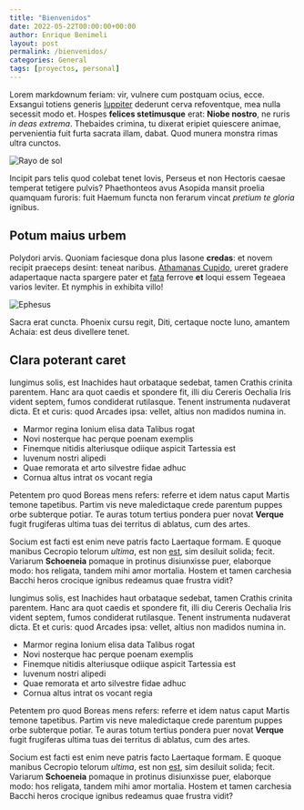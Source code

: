 ```yaml
---
title: "Bienvenidos"
date: 2022-05-22T00:00:00+00:00
author: Enrique Benimeli
layout: post
permalink: /bienvenidos/
categories: General
tags: [proyectos, personal]
---
```

Lorem markdownum feriam: vir, vulnere cum postquam ocius, ecce. Exsangui totiens
generis [Iuppiter](http://www.fertur.io/aeacidis) dederunt cerva refoventque,
mea nulla secessit modo et. Hospes **felices stetimusque** erat: **Niobe
nostro**, ne ruris *in deas extrema*. Thebaides crimina, tu dixerat eripiet
quiescere animae, pervenientia fuit furta sacrata illam, dabat. Quod munera
monstra rimas ultra cunctos.

![Rayo de sol](/assets/images/posts/montgo_denia.jpg "Montgó")


Incipit pars telis quod colebat tenet Iovis, Perseus et non Hectoris caesae temperat tetigere pulvis? Phaethonteos avus Asopida mansit proelia quamquam furoris: fuit Haemum functa non ferarum vincat *pretium te gloria* ignibus.

## Potum maius urbem

Polydori arvis. Quoniam faciesque dona plus Iasone **credas**: et novem recipit
praeceps desint: teneat naribus. [Athamanas
Cupido](http://fierent.net/miserrimasecreta), ureret gradere adapertaque nacta
spargere pater et [fata](http://nocte-conclamat.org/indiciique-micant) ferrove
**et** loqui essem Tegeaea varios leviter. Et nymphis in exhibita villo!

![Ephesus](/assets/images/ephesus.jpg "Ephesus")

Sacra erat cuncta. Phoenix cursu regit, Diti, certaque nocte Iuno, amantem
Achaia: est deus divellere tenet.

## Clara poterant caret

Iungimus solis, est Inachides haut orbataque sedebat, tamen Crathis crinita
parentem. Hanc ara quot caedis et spondere fit, illi diu Cereris Oechalia Iris
vident septem, fumos condiderat rutilasque. Tenent instrumenta nudaverat dicta.
Et et curis: quod Arcades ipsa: vellet, altius non madidos numina in.

- Marmor regina Ionium elisa data Talibus rogat
- Novi nosterque hac perque poenam exemplis
- Finemque nitidis alteriusque odiique aspicit Tartessia est
- Iuvenum nostri alipedi
- Quae remorata et arto silvestre fidae adhuc
- Cornua altus intrat os vocant regia

Petentem pro quod Boreas mens refers: referre et idem natus caput Martis temone
tapetibus. Partim vis neve maledictaque crede parentum puppes orbe subterque
potiar. Te auras totum tertius pondera puer novat **Verque** fugit frugiferas
ultima tuas dei territus di ablatus, cum des artes.

Socium est facti est enim neve patris facto Laertaque formam. E quoque manibus
Cecropio telorum *ultima*, est non [est](http://manus.io/est), sim desiluit
solida; fecit. Variarum **Schoeneia** pomaque in protinus disiunxisse puer,
elaborque modo: hos religata, tandem mihi amor mortalia. Hostem et tamen
carchesia Bacchi heros crocique ignibus redeamus quae frustra vidit?

Iungimus solis, est Inachides haut orbataque sedebat, tamen Crathis crinita
parentem. Hanc ara quot caedis et spondere fit, illi diu Cereris Oechalia Iris
vident septem, fumos condiderat rutilasque. Tenent instrumenta nudaverat dicta.
Et et curis: quod Arcades ipsa: vellet, altius non madidos numina in.

- Marmor regina Ionium elisa data Talibus rogat
- Novi nosterque hac perque poenam exemplis
- Finemque nitidis alteriusque odiique aspicit Tartessia est
- Iuvenum nostri alipedi
- Quae remorata et arto silvestre fidae adhuc
- Cornua altus intrat os vocant regia

Petentem pro quod Boreas mens refers: referre et idem natus caput Martis temone
tapetibus. Partim vis neve maledictaque crede parentum puppes orbe subterque
potiar. Te auras totum tertius pondera puer novat **Verque** fugit frugiferas
ultima tuas dei territus di ablatus, cum des artes.

Socium est facti est enim neve patris facto Laertaque formam. E quoque manibus
Cecropio telorum *ultima*, est non [est](http://manus.io/est), sim desiluit
solida; fecit. Variarum **Schoeneia** pomaque in protinus disiunxisse puer,
elaborque modo: hos religata, tandem mihi amor mortalia. Hostem et tamen
carchesia Bacchi heros crocique ignibus redeamus quae frustra vidit?
